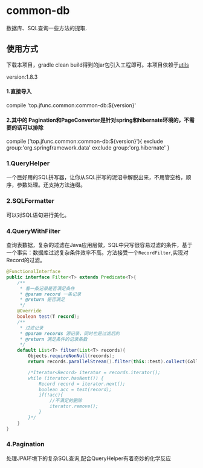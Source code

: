 # common-db
数据库、SQL查询一些方法的提取.
## 使用方式
下载本项目，gradle clean build得到的jar包引入工程即可。本项目依赖于[utils](https://gitee.com/xxssyyyyssxx/utils)

version:1.8.3

#### 1.直接导入 
compile 'top.jfunc.common:common-db:${version}'
#### 2.其中的 Pagination和PageConverter是针对spring和hibernate环境的，不需要的话可以排除
compile ('top.jfunc.common:common-db:${version}'){
        exclude group:'org.springframework.data'
        exclude group:'org.hibernate'
    }

### 1.QueryHelper

一个巨好用的SQL拼写器，让你从SQL拼写的泥沼中解脱出来，不用管空格，顺序，参数处理。还支持方法连缀。

### 2.SQLFormatter

可以对SQL语句进行美化。

### 4.QueryWithFilter

查询表数据，复杂的过滤在Java应用层做，SQL中只写很容易过滤的条件，基于一个事实：数据库过滤复杂条件效率不高。方法接受一个`RecordFilter`,实现对Record的过滤。

```java
@FunctionalInterface
public interface Filter<T> extends Predicate<T>{
    /**
     * 看一条记录是否满足条件
     * @param record 一条记录
     * @return 是否满足
     */
    @Override
    boolean test(T record);
    /**
     * 过滤记录
     * @param records 源记录，同时也是过滤后的
     * @return 满足条件的记录条数
     */
    default List<T> filter(List<T> records){
        Objects.requireNonNull(records);
        return records.parallelStream().filter(this::test).collect(Collectors.toList());

        /*Iterator<Record> iterator = records.iterator();
        while (iterator.hasNext()) {
            Record record = iterator.next();
            boolean acc = test(record);
            if(!acc){
                //不满足的删除
                iterator.remove();
            }
        }*/
    }
}
```

### 4.Pagination

处理JPA环境下的复杂SQL查询,配合QueryHelper有着奇妙的化学反应